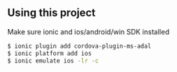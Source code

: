 ## Using this project

Make sure ionic and ios/android/win SDK installed

```bash
$ ionic plugin add cordova-plugin-ms-adal
$ ionic platform add ios
$ ionic emulate ios -lr -c
```
